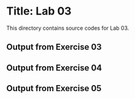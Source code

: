 # Title: Lab 03

This directory contains source codes for Lab 03.

## Output from Exercise 03 

## Output from Exercise 04

## Output from Exercise 05
